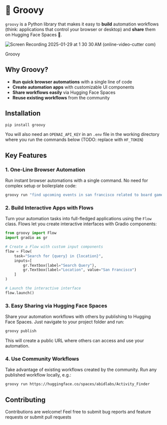# 🕺 Groovy

`groovy` is a Python library that makes it easy to **build** automation workflows (think: applications that control your browser or desktop) and **share** them on Hugging Face Spaces 🤗.

![Screen Recording 2025-01-29 at 1 30 30 AM (online-video-cutter com)](https://github.com/user-attachments/assets/6cb171cd-9a8a-41e2-927c-badf694595d4)

Groovy 

## Why Groovy?

- **Run quick browser automations** with a single line of code
- **Create automation apps** with customizable UI components
- **Share workflows easily** via Hugging Face Spaces
- **Reuse existing workflows** from the community

## Installation

```bash
pip install groovy
```

You will also need an `OPENAI_API_KEY` in an `.env` file in the working directory where you run the commands below (TODO: replace with `HF_TOKEN`)

## Key Features

### 1. One-Line Browser Automation

Run instant browser automations with a single command. No need for complex setup or boilerplate code:

```python
groovy run "find upcoming events in san francisco related to board games"
```

### 2. Build Interactive Apps with Flows

Turn your automation tasks into full-fledged applications using the `Flow` class. Flows let you create interactive interfaces with Gradio components:

```python
from groovy import Flow
import gradio as gr

# Create a Flow with custom input components
flow = Flow(
    task="Search for {query} in {location}",
    inputs=[
        gr.Textbox(label="Search Query"),
        gr.Textbox(label="Location", value="San Francisco")
    ]
)

# Launch the interactive interface
flow.launch()
```

### 3. Easy Sharing via Hugging Face Spaces

Share your automation workflows with others by publishing to Hugging Face Spaces. Just navigate to your project folder and run:

```bash
groovy publish
```

This will create a public URL where others can access and use your automation.

### 4. Use Community Workflows

Take advantage of existing workflows created by the community. Run any published workflow locally, e.g.:

```bash
groovy run https://huggingface.co/spaces/abidlabs/Activity_Finder
```


## Contributing

Contributions are welcome! Feel free to submit bug reports and feature requests or submit pull requests
